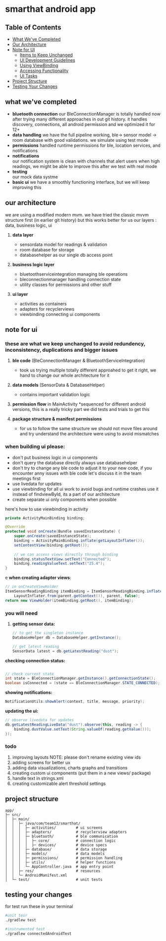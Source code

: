 # smarthat android app 

## Table of Contents
- [What We've Completed](#what-weve-completed)
- [Our Architecture](#our-architecture)
- [Note for UI](#note-for-ui)
  - [Items to Keep Unchanged](#these-are-what-we-keep-unchanged-to-avoid-redundancy-inconsistency-duplications-and-bigger-issues)
  - [UI Development Guidelines](#when-building-ui-please)
  - [Using ViewBinding](#heres-how-to-use-viewbinding-in-activity)
  - [Accessing Functionality](#you-will-need)
  - [UI Tasks](#todo)
- [Project Structure](#project-structure)
- [Testing Your Changes](#testing-your-changes)

## what we've completed 
- **bluetooth connection** 
our BleConnectionManager is totally handled now after trying many different approaches in out git history. it handles discovery, connections, all android permission and we optimized it for 12+
- **data handling**
we have the full pipeline working, ble-> sensor model -> room database with good validations. we simulate using test mode
- **permissions** 
handled runtime permissions for ble, location services, and notifications 
- **notifications**  
our notification system is clean with channels that alert users when high readings, we might be able to improve this after we test with real mode
- **testing**  
our mock data systme 
- **basic ui** 
we have a smoothly functioning interface, but we will keep improving this

## our architecture 

we are using a modified modern mvm. we have tried the classic mvvm structure first (in earlier git history) but this works better for us
our layers : data, business logic, ui

1. **data layer**
   * sensordata model for readings & validation
   * room database for storage
   * databasehelper as our single db access point

2. **business logic layer**
   * bluetoothserviceintegration managing ble operations
   * bleconnectionmanager handling connection state
   * utility classes for permissions and other stuff

3. **ui layer**
   * activities as containers
   * adapters for recyclerviews
   * viewbinding connecting ui components

## note for ui 

### these are what we keep unchanged to avoid redundency, inconsistency, duplications and bigger issues

1. **ble code** (BleConnectionManager & BluetoothServiceIntegration)
   * took us trying multiple totally different approahed to get it right, we hand to change our whole architecture for it

2. **data models** (SensorData & DatabaseHelper)
   * contains important validation logic 
3. **permission flow** in MainActivity
   *sequenced for different android versions, this is a really tricky part we did tests and trials to get this 
4. **package structure & manifest permissions**
   * for us to follow the same structure we should not move files around and try understand the architecture were using to avoid mismatches 

### when building ui please:

* don't put business logic in ui components
* don't query the database directly always use databasehelper
* don't try to change any ble code to adjust it to your new code, if you encounter anny issues with ble code let's discuss it in the team meetings first
* use livedata for updates
* use viewbinding for all ui work to avoid bugs and runtime crashes use it instead of findviewById, its a part of our architecture
* create separate ui only components when possible

here's how to use viewbinding in activity


   ```java
   private ActivityMainBinding binding;
   
   @Override
   protected void onCreate(Bundle savedInstanceState) {
       super.onCreate(savedInstanceState);
       binding = ActivityMainBinding.inflate(getLayoutInflater());
       setContentView(binding.getRoot());
       
       // we can access views directly through binding
       binding.statusTextView.setText("Connected");
       binding.readingValueText.setText("25.4");
   }
   ```
e
 **when creating adapter views**:
   ```java
   // in onCreateViewHolder
   ItemSensorReadingBinding itemBinding = ItemSensorReadingBinding.inflate(
       LayoutInflater.from(parent.getContext()), parent, false);
   return new ViewHolder(itemBinding.getRoot(), itemBinding);
   ```


### you will need

1. **getting sensor data:**
   ```java
   // to get the singleton instance
   DatabaseHelper db = DatabaseHelper.getInstance();
   
   // get latest reading
   SensorData latest = db.getLatestReading("dust");
   
 **checking connection status:**
   ```java

   // check current state
   int state = BleConnectionManager.getInstance().getConnectionState();
   boolean isConnected = (state == BleConnectionManager.STATE_CONNECTED);
 
   ```
 **showing notifications:**
   ```java
   NotificationUtils.showAlert(context, title, message, priority);
   ```
**updating the ui:**
   ```java
   // observe livedata for updates
   db.getLatestReadingLiveData("dust").observe(this, reading -> {
       binding.dustValue.setText(String.valueOf(reading.getValue()));
   });
   ```

### todo

1. improving layouts NOTE: please don't rename existing view ids
2. adding screens for better ux
3. adding data visualizations, charts graphs and transitions
4. creating custom ui components (put them in a new views/ package)
5. handle text in strings.xml
6. creating customizable alert threshold settings

## project structure

```
app/
├─ src/
│  ├─ main/
│  │  ├─ java/com/team12/smarthat/
│  │  │  ├─ activities/         # ui screens
│  │  │  ├─ adapters/           # recyclerview adapters
│  │  │  ├─ bluetooth/          # ble communication
│  │  │  │  ├─ core/            # connection logic
│  │  │  │  ├─ devices/         # device specs
│  │  │  ├─ database/           # data storage
│  │  │  ├─ models/             # data models
│  │  │  ├─ permissions/        # permission handling
│  │  │  ├─ utils/              # helper functions
│  │  │  └─ AppController.java  # app entry point
│  │  ├─ res/                   # resources
│  │  └─ AndroidManifest.xml
│  └─ test/                     # unit tests
```



## testing your changes
for test run these in your terminal
```bash
#unit tesr
./gradlew test

#instrumented test
./gradlew connectedAndroidTest
```


